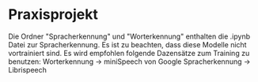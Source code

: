 # Praxisprojekt
Die Ordner "Spracherkennung" und "Worterkennung" enthalten die .ipynb Datei zur Spracherkennung.
Es ist zu beachten, dass diese Modelle nicht vortrainiert sind.
Es wird empfohlen folgende Dazensätze zum Training zu benutzen:
Worterkennung -> miniSpeech von Google
Spracherkennung -> Librispeech

